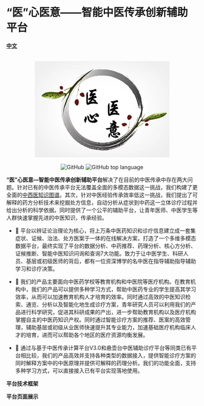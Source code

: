 # “医”心医意——智能中医传承创新辅助平台
[**中文**](./README.md)

<p align="center">
    <br>
    <img src="./pics/logo.jpg" width="355"/>
    <br>
</p>
<p align="center">
    <img alt="GitHub" src="https://img.shields.io/github/license/ymcui/Chinese-LLaMA-Alpaca.svg?color=blue&style=flat-square">
    <img alt="GitHub top language" src="https://img.shields.io/github/languages/top/ymcui/Chinese-LLaMA-Alpaca">
</p>

**“医”心医意—智能中医传承创新辅助平台**解决了在目前的中医传承中存在两大问题。针对已有的中医传承平台无法覆盖全面的多模态数据这一挑战，我们构建了更全面的[中西医知识图谱](https://github.com/ywjawmw/TCM_KG)。其次，针对中医经验传承效率低这一挑战，我们提出了可解释的药方分析技术来挖掘处方信息，自动分析从症状到中药这一立体诊疗过程并给出分析的科学依据。同时提供了一个公平的辅助平台，让青年医师、中医学生等人群快速掌握先进的中医知识，传承经验。

- 🚀 平台以辨证论治理论为核心，将上万条中医药知识和诊疗信息建立成一套集症状、证候、治法、处方医案于一体的在线解决方案，打造了一个多维多模态数据平台，最终实现了平台的数据分析、中药推荐、药理分析、核心方分析、证候推断、智能中医知识问询和查询7大功能。致力于让中医学生、科研人员、基层或初级医师的背后，都有一位资深博学的名中医在指导辅助指导辅助学习和诊疗决策。

- 🚀 我们的产品主要面向中医药学校等教育机构和中医院等医疗机构。在教育机构中，我们的产品可以提供多种学习方式，帮助中医药专业的学生提高其学习效率，从而可以加速教育机构人才培育的效率。同时通过高效的中医知识检索、通览、分析以及智能化地生成诊疗方案，青年研究人员可以利用我们的产品进行科学研究，促进其科研成果的产出，进一步帮助教育机构以及医疗机构掌握自主的中医药知识产权。同时通过智能诊疗方案的推荐、医案的高效管理，辅助基层或初级从业医师快速提升其专业能力，加速基础医疗机构临床人才的培育，进而可以帮助各个地区的医疗资源均衡发展。

- 🚀 通过与基于中医传承计算平台V3.0和悬壶台中医辅助诊疗平台等同类已有平台相比较，我们的产品高效并支持各种类型的数据接入，提供智能诊疗方案的同时解释方案中的中医原理并提供可解释的药理分析。我们的功能全面，支持多种学习方式，可以直接接入已有平台实现落地使用。
  
**平台技术框架**



**平台页面展示**
